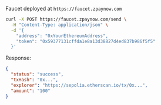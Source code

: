 Faucet deployed at `https://faucet.zpaynow.com`

```bash
curl -X POST https://faucet.zpaynow.com/send \
  -H "Content-Type: application/json" \
  -d '{
    "address": "0xYourEthereumAddress",
    "token": "0x59377131cffda1e8a13d38827d4ed837b986f5f5"
  }'
```

Response:
```json
{
  "status": "success",
  "txHash": "0x...",
  "explorer": "https://sepolia.etherscan.io/tx/0x...",
  "amount": "100"
}
```
